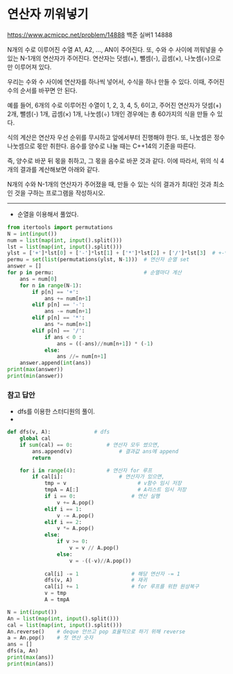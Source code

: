 # 연산자 끼워넣기
https://www.acmicpc.net/problem/14888
백준 실버1 14888

N개의 수로 이루어진 수열 A1, A2, ..., AN이 주어진다. 또, 수와 수 사이에 끼워넣을 수 있는 N-1개의 연산자가 주어진다. 연산자는 덧셈(+), 뺄셈(-), 곱셈(×), 나눗셈(÷)으로만 이루어져 있다.

우리는 수와 수 사이에 연산자를 하나씩 넣어서, 수식을 하나 만들 수 있다. 이때, 주어진 수의 순서를 바꾸면 안 된다.

예를 들어, 6개의 수로 이루어진 수열이 1, 2, 3, 4, 5, 6이고, 주어진 연산자가 덧셈(+) 2개, 뺄셈(-) 1개, 곱셈(×) 1개, 나눗셈(÷) 1개인 경우에는 총 60가지의 식을 만들 수 있다.

식의 계산은 연산자 우선 순위를 무시하고 앞에서부터 진행해야 한다. 또, 나눗셈은 정수 나눗셈으로 몫만 취한다. 음수를 양수로 나눌 때는 C++14의 기준을 따른다.

즉, 양수로 바꾼 뒤 몫을 취하고, 그 몫을 음수로 바꾼 것과 같다. 이에 따라서, 위의 식 4개의 결과를 계산해보면 아래와 같다.

N개의 수와 N-1개의 연산자가 주어졌을 때, 만들 수 있는 식의 결과가 최대인 것과 최소인 것을 구하는 프로그램을 작성하시오.

---

* 순열을 이용해서 풀었다.

```python
from itertools import permutations
N = int(input())
num = list(map(int, input().split()))
lst = list(map(int, input().split()))
ylst = ['+']*lst[0] + ['-']*lst[1] + ['*']*lst[2] + ['/']*lst[3]  # +-*/ 리스트로 바꾸기
permu = set(list(permutations(ylst, N-1)))  # 연산자 순열 set
answer = []
for p in permu:                             # 순열마다 계산
    ans = num[0]
    for n in range(N-1):
        if p[n] == '+':
            ans += num[n+1]
        elif p[n] == '-':
            ans -= num[n+1]
        elif p[n] == '*':
            ans *= num[n+1]
        elif p[n] == '/':
            if ans < 0 :
                ans = ((-ans)//num[n+1]) * (-1)
            else:
                ans //= num[n+1]
    answer.append(int(ans))
print(max(answer))
print(min(answer))
```

### 참고 답안
* dfs를 이용한 스터디원의 풀이.
* 
```python
def dfs(v, A):              # dfs
    global cal
    if sum(cal) == 0:           # 연산자 모두 썼으면,
        ans.append(v)               # 결과값 ans에 append
        return

    for i in range(4):          # 연산자 for 루프
        if cal[i]:                  # 연산자가 있으면,
            tmp = v                       # v함수 임시 저장
            tmpA = A[:]                   # A리스트 임시 저장
            if i == 0:                  # 연산 실행
                v += A.pop()
            elif i == 1:
                v -= A.pop()
            elif i == 2:
                v *= A.pop()
            else:
                if v >= 0:
                    v = v // A.pop()
                else:
                    v = -((-v)//A.pop())
            
            cal[i] -= 1                 # 해당 연산자 -= 1
            dfs(v, A)                   # 재귀
            cal[i] += 1                 # for 루프를 위한 원상복구
            v = tmp
            A = tmpA

N = int(input())
An = list(map(int, input().split()))    
cal = list(map(int, input().split()))
An.reverse()    # deque 안쓰고 pop 효율적으로 하기 위해 reverse
a = An.pop()    # 첫 연산 숫자
ans = []
dfs(a, An)
print(max(ans))
print(min(ans))
```
